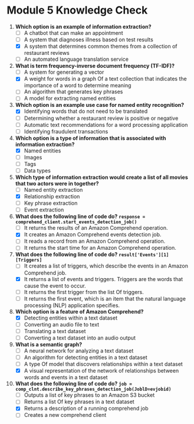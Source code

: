 # Module 5 Knowledge Check

1. **Which option is an example of information extraction?**
    - [ ] A chatbot that can make an appointment
    - [ ] A system that diagnoses illness based on test results
    - [x] A system that determines common themes from a collection of restaurant reviews
    - [ ] An automated language translation service

2. **What is term frequency-inverse document frequency (TF-IDF)?**
    - [ ] A system for generating a vector
    - [x] A weight for words in a graph Of a text collection that indicates the importance of a word to determine meaning
    - [ ] An algorithm that generates key phrases
    - [ ] A model for extracting named entities

3. **Which option is an example use case for named entity recognition?**
    - [x] Identifying words that do not need to be translated
    - [ ] Determining whether a restaurant review is positive or negative
    - [ ] Automatic text recommendations for a word processing application
    - [ ] Identifying fraudulent transactions

4. **Which option is a type of information that is associated with information extraction?**
    - [x] Named entities
    - [ ] Images
    - [ ] Tags
    - [ ] Data types

5. **Which type of information extraction would create a list of all movies that two actors were in together?**
    - [ ] Named entity extraction
    - [x] Relationship extraction
    - [ ] Key phrase extraction
    - [ ] Event extraction

6. **What does the following line of code do? `response = comprehend_client.start_events_detection_job()`**
    - [ ] It returns the results of an Amazon Comprehend operation.
    - [x] It creates an Amazon Comprehend events detection job.
    - [ ] It reads a record from an Amazon Comprehend operation.
    - [ ] It returns the start time for an Amazon Comprehend operation.

7. **What does the following line of code do? `result['Events'][1][Triggers]`**
    - [ ] It creates a list of triggers, which describe the events in an Amazon Comprehend job.
    - [x] It returns a list of events and triggers. Triggers are the words that cause the event to occur.
    - [ ] It returns the first trigger from the list Of triggers.
    - [ ] It returns the first event, which is an item that the natural language processing (NLP) application specifies.

8. **Which option is a feature of Amazon Comprehend?**
    - [x] Detecting entities within a text dataset
    - [ ] Converting an audio file to text
    - [ ] Translating a text dataset
    - [ ] Converting a text dataset into an audio output

9. **What is a semantic graph?**
    - [ ] A neural network for analyzing a text dataset
    - [ ] An algorithm for detecting entities in a text dataset
    - [ ] A type Of model that discovers relationships within a text dataset
    - [x] A visual representation of the network of relationships between words and events in a text dataset

10. **What does the following line of code do? `job = comp_clnt.describe_key_phrases_detection_job(JoblD=evjobid)`**
    - [ ] Outputs a list of key phrases to an Amazon S3 bucket
    - [ ] Returns a list Of key phrases in a text dataset
    - [x] Returns a description of a running comprehend job
    - [ ] Creates a new comprehend client
